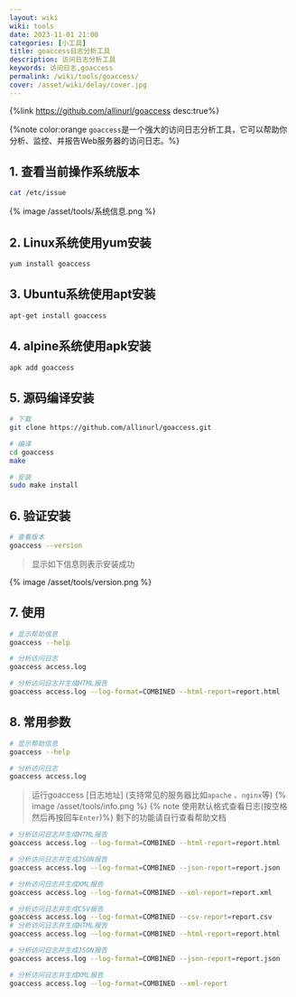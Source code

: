 ```yaml
---
layout: wiki
wiki: tools
date: 2023-11-01 21:00
categories: [小工具]
title: goaccess日志分析工具
description: 访问日志分析工具
keywords: 访问日志,goaccess
permalink: /wiki/tools/goaccess/
cover: /asset/wiki/delay/cover.jpg
---
```

{%link https://github.com/allinurl/goaccess  desc:true%} 

{%note color:orange `goaccess`是一个强大的访问日志分析工具，它可以帮助你分析、监控、并报告Web服务器的访问日志。%}

## 1. 查看当前操作系统版本

```bash
cat /etc/issue
```

{% image /asset/tools/系统信息.png %}
<!--more-->
## 2. Linux系统使用yum安装

```bash
yum install goaccess
```
## 3. Ubuntu系统使用apt安装
```bash
apt-get install goaccess
```
## 4. alpine系统使用apk安装
```bash
apk add goaccess
```

## 5. 源码编译安装

```bash
# 下载
git clone https://github.com/allinurl/goaccess.git

# 编译
cd goaccess
make

# 安装
sudo make install
```
## 6. 验证安装
```bash
# 查看版本
goaccess --version
```
> 显示如下信息则表示安装成功

{% image /asset/tools/version.png %}
## 7. 使用

```bash
# 显示帮助信息
goaccess --help

# 分析访问日志
goaccess access.log

# 分析访问日志并生成HTML报告
goaccess access.log --log-format=COMBINED --html-report=report.html
```
## 8. 常用参数

```bash
# 显示帮助信息
goaccess --help

# 分析访问日志
goaccess access.log
```
> 运行goaccess [日志地址] (支持常见的服务器比如`apache` 、`nginx`等)
{% image /asset/tools/info.png %}
{% note 使用默认格式查看日志(按空格然后再按回车`Enter`)%}
> 剩下的功能请自行查看帮助文档

```bash
# 分析访问日志并生成HTML报告
goaccess access.log --log-format=COMBINED --html-report=report.html

# 分析访问日志并生成JSON报告
goaccess access.log --log-format=COMBINED --json-report=report.json

# 分析访问日志并生成XML报告
goaccess access.log --log-format=COMBINED --xml-report=report.xml

# 分析访问日志并生成CSV报告
goaccess access.log --log-format=COMBINED --csv-report=report.csv
# 分析访问日志并生成HTML报告
goaccess access.log --log-format=COMBINED --html-report=report.html

# 分析访问日志并生成JSON报告
goaccess access.log --log-format=COMBINED --json-report=report.json

# 分析访问日志并生成XML报告
goaccess access.log --log-format=COMBINED --xml-report
```